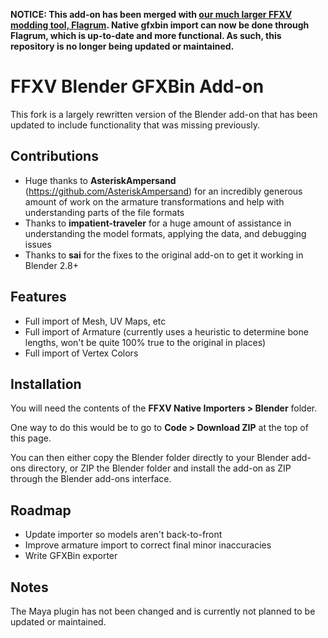 **NOTICE: This add-on has been merged with [our much larger FFXV modding tool, Flagrum](https://github.com/Kizari/Flagrum). Native gfxbin import can now be done through Flagrum, which is up-to-date and more functional. As such, this repository is no longer being updated or maintained.**

# FFXV Blender GFXBin Add-on

This fork is a largely rewritten version of the Blender add-on that has been updated to include functionality that was missing previously.

## Contributions

* Huge thanks to **AsteriskAmpersand** (https://github.com/AsteriskAmpersand) for an incredibly generous amount of work on the armature transformations and help with understanding parts of the file formats
* Thanks to **impatient-traveler** for a huge amount of assistance in understanding the model formats, applying the data, and debugging issues
* Thanks to **sai** for the fixes to the original add-on to get it working in Blender 2.8+

## Features

* Full import of Mesh, UV Maps, etc
* Full import of Armature (currently uses a heuristic to determine bone lengths, won't be quite 100% true to the original in places)
* Full import of Vertex Colors

## Installation

You will need the contents of the **FFXV Native Importers > Blender** folder.

One way to do this would be to go to **Code > Download ZIP** at the top of this page.

You can then either copy the Blender folder directly to your Blender add-ons directory, or ZIP the Blender folder and install the add-on as ZIP through the Blender add-ons interface.

## Roadmap

* Update importer so models aren't back-to-front
* Improve armature import to correct final minor inaccuracies
* Write GFXBin exporter

## Notes

The Maya plugin has not been changed and is currently not planned to be updated or maintained.
